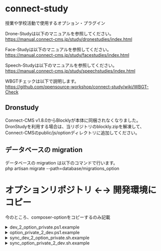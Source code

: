 # connect-study
授業や学校活動で使用するオプション・プラグイン  
  
Drone-Studyは以下のマニュアルを参照してください。  
https://manual.connect-cms.jp/study/dronestudies/index.html  
  
Face-Studyは以下のマニュアルを参照してください。  
https://manual.connect-cms.jp/study/facestudies/index.html  
  
Speech-Studyは以下のマニュアルを参照してください。  
https://manual.connect-cms.jp/study/speechstudies/index.html  
  
WBGTチェックは以下で説明します。  
https://github.com/opensource-workshop/connect-study/wiki/WBGT-Check

## Dronstudy

Connect-CMS v1.8.0からBlocklyが本体に同梱されなくなりました。
DronStudyを利用する場合は、当リポジトリのblockly.zipを解凍して、Connect-CMSのpublic/js/optionディレクトリに追加してください。

## データベースの migration

データベースの migration は以下のコマンドで行います。  
php artisan migrate --path=database/migrations_option

# オプションリポジトリ ←→ 開発環境にコピー

今のところ、composer-optionをコピーするのみ記載

<details>
<summary>dev_2_option_private.ps1.example</summary>

```shell
# コピー元のルートPATH
$src_root_dir = "C:\path_to_dev_connect-cms\"
# コピー先のルートPATH
$dist_root_dir = "C:\path_to_connect-study_dir\"

### コピー（robocopy <コピー元> <コピー先>）
Copy-Item -Path "${src_root_dir}composer-option.json" -Destination "${dist_root_dir}"
Copy-Item -Path "${src_root_dir}composer-option.lock" -Destination "${dist_root_dir}"
```
</details>

<details>
<summary>option_private_2_dev.ps1.example</summary>

```shell
# コピー元のルートPATH
$src_root_dir = "C:\path_to_connect-study_dir\"
# コピー先のルートPATH
$dist_root_dir = "C:\path_to_dev_connect-cms\"

Copy-Item -Path "${src_root_dir}composer-option.json" -Destination "${dist_root_dir}"
Copy-Item -Path "${src_root_dir}composer-option.lock" -Destination "${dist_root_dir}"
```
</details>

<details>
<summary>sync_dev_2_option_private.sh.example</summary>

```shell
# Connect-CMSのあるディレクトリ
src_root_dir='/path_to_dev_connect-cms/'
# 外部プラグインのあるディレクトリ
dist_root_dir='/path_to_option_private_dir/'

# Composer Option
cp -f "${src_root_dir}composer-option.json" "${dist_root_dir}"
cp -f "${src_root_dir}composer-option.lock" "${dist_root_dir}"
```
</details>

<details>
<summary>sync_option_private_2_dev.sh.example</summary>

```shell
# 外部プラグインのあるディレクトリ
src_root_dir='/path_to_option_private_dir/'
# Connect-CMSのあるディレクトリ
dist_root_dir='/path_to_dev_connect-cms/'

# Composer Option
cp -f "${src_root_dir}composer-option.json" "${dist_root_dir}"
cp -f "${src_root_dir}composer-option.lock" "${dist_root_dir}"
```
</details>
